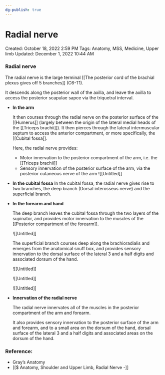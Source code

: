 ```yaml
---
dg-publish: true
---
```


# Radial nerve

Created: October 18, 2022 2:59 PM
Tags: Anatomy, MSS, Medicine, Upper limb
Updated: December 1, 2022 10:44 AM

### Radial nerve

The radial nerve is the large terminal [[The posterior cord of the brachial plexus gives off 5 branches]] (C6-T1). 

It descends along the posterior wall of the axilla, and leave the axilla to access the posterior scapulae sapce via the triquetral interval.

- ********************In the arm********************
    
    It then courses through the radial nerve on the posterior surface of the [[Humerus]] (largely between the origin of the lateral medial heads of the [[Triceps brachii]]). It then pierces through the lateral intermuscular septum to access the anterior compartment, or more specifically, the [[Cubital fossa]].
    
    Here, the radial nerve provides:
    - Motor innervation to the posterior compartment of the arm, i.e. the [[Triceps brachii]]
    - Sensory innervation of the posterior surface of the arm, via the posterior cutaneous nerve of the arm
    ![[Untitled]]
    
- ****************************************In the cubital fossa****************************************
    In the cubital fossa, the radial nerve gives rise to two branches, the deep branch (Dorsal interosseus nerve) and the superficial branch.
    
- **********************************************In the forearm and hand**********************************************
    
    The deep branch leaves the cubital fossa through the two layers of the supinator, and provides motor innervation to the muscles of the [[Posterior compartment of the forearm]].
    
    ![[Untitled]]
    
    The superficial branch courses deep along the brachioradialis and emerges from the anatomical snuff box, and provides sensory innervation to the dorsal surface of the lateral 3 and a half digits and associated dorsum of the hand.
    
    ![[Untitled]]
    
    ![[Untitled]]
    
    ![[Untitled]]
    
- **************************************************************Innervation of the radial nerve**************************************************************
    
    The radial nerve innervates all of the muscles in the posterior compartment of the arm and forearm.
    
    It also provides sensory innervation to the posterior surface of the arm and forearm, and to a small area on the dorsum of the hand, dorsal surface of the lateral 3 and a half digits and associated areas on the dorsum of the hand.
    

### Reference:

- Gray’s Anatomy
- [[$ Anatomy, Shoulder and Upper Limb, Radial Nerve -]]
